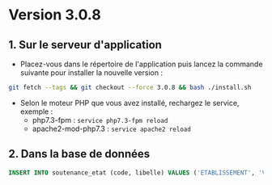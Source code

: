 # Version 3.0.8

## 1. Sur le serveur d'application

- Placez-vous dans le répertoire de l'application puis lancez la commande suivante
  pour installer la nouvelle version :

```bash
git fetch --tags && git checkout --force 3.0.8 && bash ./install.sh
```

- Selon le moteur PHP que vous avez installé, rechargez le service, exemple :
    - php7.3-fpm         : `service php7.3-fpm reload`
    - apache2-mod-php7.3 : `service apache2 reload`

## 2. Dans la base de données

```sql
INSERT INTO soutenance_etat (code, libelle) VALUES ('ETABLISSEMENT', 'Validation du dossier par l établissement');
```
